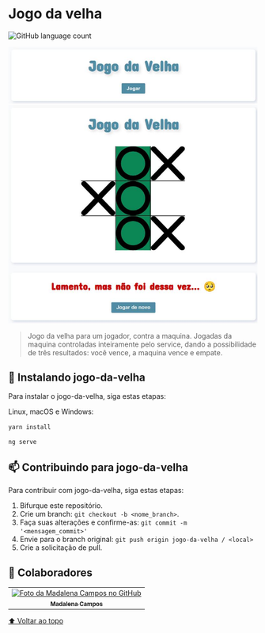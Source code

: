 # Jogo da velha

![GitHub language count](https://img.shields.io/badge/Angular-DD0031?style=for-the-badge&logo=angular&logoColor=white)

<img src="inicio.jpg" alt="Home do aplicativo">
<img src="jogo-e-fim.jpg" alt="Tela de jogo e de fim">

> Jogo da velha para um jogador, contra a maquina. Jogadas da maquina controladas inteiramente pelo service, dando a possibilidade de três resultados: você vence, a maquina vence e empate.

## 🚀 Instalando jogo-da-velha

Para instalar o jogo-da-velha, siga estas etapas:

Linux, macOS e Windows:
```
yarn install
```
```
ng serve
```

## 📫 Contribuindo para jogo-da-velha  

Para contribuir com jogo-da-velha, siga estas etapas:

1. Bifurque este repositório.
2. Crie um branch: `git checkout -b <nome_branch>`.
3. Faça suas alterações e confirme-as: `git commit -m '<mensagem_commit>'`
4. Envie para o branch original: `git push origin jogo-da-velha / <local>`
5. Crie a solicitação de pull.

## 🤝 Colaboradores

<table>
  <tr>
    <td align="center">
      <a href="#">
        <img src="https://avatars.githubusercontent.com/u/71613655?s=400&u=72919061aa963579cfa8ecc8d9cc7933fb24a032&v=4" width="100px;" alt="Foto da Madalena Campos no GitHub"/><br>
        <sub>
          <b>Madalena Campos</b>
        </sub>
      </a>
    </td>
  </tr>
</table>

[⬆ Voltar ao topo](#jogo-da-velha)<br>
